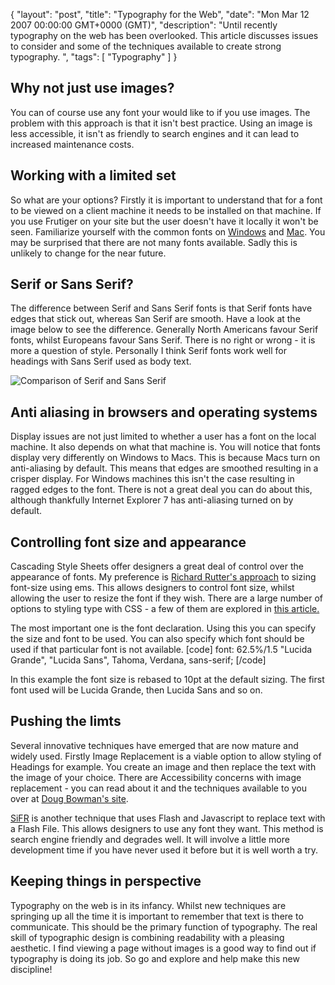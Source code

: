 {
  "layout": "post",
  "title": "Typography for the Web",
  "date": "Mon Mar 12 2007 00:00:00 GMT+0000 (GMT)",
  "description": "Until recently typography on the web has been overlooked. This article discusses issues to consider and some of the techniques available to create strong typography. ",
  "tags": [
    "Typography"
  ]
}

## Why not just use images?

You can of course use any font your would like to if you use images. The problem with this approach is that it isn't best practice. Using an image is less accessible, it isn't as friendly to search engines and it can lead to increased maintenance costs. 

## Working with a limited set

So what are your options? Firstly it is important to understand that for a font to be viewed on a client machine it needs to be installed on that machine. If you use Frutiger on your site but the user doesn't have it locally it won't be seen. Familiarize yourself with the common fonts on [Windows][1] and [Mac][2]. You may be surprised that there are not many fonts available. Sadly this is unlikely to change for the near future.

## Serif or Sans Serif?

The difference between Serif and Sans Serif fonts is that Serif fonts have edges that stick out, whereas San Serif are smooth. Have a look at the image below to see the difference. Generally North Americans favour Serif fonts, whilst Europeans favour Sans Serif. There is no right or wrong - it is more a question of style. Personally I think Serif fonts work well for headings with Sans Serif used as body text.

![Comparison of Serif and Sans Serif][3] 

## Anti aliasing in browsers and operating systems

Display issues are not just limited to whether a user has a font on the local machine. It also depends on what that machine is. You will notice that fonts display very differently on Windows to Macs. This is because Macs turn on anti-aliasing by default. This means that edges are smoothed resulting in a crisper display. For Windows machines this isn't the case resulting in ragged edges to the font. There is not a great deal you can do about this, although thankfully Internet Explorer 7 has anti-aliasing turned on by default. 

## Controlling font size and appearance

Cascading Style Sheets offer designers a great deal of control over the appearance of fonts. My preference is [Richard Rutter's approach][4] to sizing font-size using ems. This allows designers to control font size, whilst allowing the user to resize the font if they wish. There are a large number of options to styling type with CSS - a few of them are explored in [this article.][5]

The most important one is the font declaration. Using this you can specify the size and font to be used. You can also specify which font should be used if that particular font is not available. [code] font: 62.5%/1.5 "Lucida Grande", "Lucida Sans", Tahoma, Verdana, sans-serif; [/code] 

In this example the font size is rebased to 10pt at the default sizing. The first font used will be Lucida Grande, then Lucida Sans and so on.

## Pushing the limts

Several innovative techniques have emerged that are now mature and widely used. Firstly Image Replacement is a viable option to allow styling of Headings for example. You create an image and then replace the text with the image of your choice. There are Accessibility concerns with image replacement - you can read about it and the techniques available to you over at [Doug Bowman's site][6].

[SiFR][7] is another technique that uses Flash and Javascript to replace text with a Flash File. This allows designers to use any font they want. This method is search engine friendly and degrades well. It will involve a little more development time if you have never used it before but it is well worth a try.

## Keeping things in perspective

Typography on the web is in its infancy. Whilst new techniques are springing up all the time it is important to remember that text is there to communicate. This should be the primary function of typography. The real skill of typographic design is combining readability with a pleasing aesthetic. I find viewing a page without images is a good way to find out if typography is doing its job. So go and explore and help make this new discipline!

 [1]: http://www.codestyle.org/css/font-family/sampler-WindowsResults.shtml
 [2]: http://www.codestyle.org/css/font-family/sampler-MacResults.shtml
 [3]: http://shapeshed.com/images/articles/serif_sans_serif.png 
 [4]: http://www.clagnut.com/blog/348/
 [5]: http://www.shapeshed.com/journal/my_web_typography_is_awful/
 [6]: http://www.stopdesign.com/articles/replace_text/
 [7]: http://www.mikeindustries.com/sifr/

